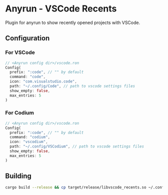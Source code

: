 # Anyrun - VSCode Recents
Plugin for anyrun to show recently opened projects with VSCode.

## Configuration
### For VSCode
```rust
// <Anyrun config dir>/vscode.ron
Config(
  prefix: ":code", // "" by default
  command: "code",
  icon: "com.visualstudio.code",
  path: "~/.config/Code", // path to vscode settings files
  show_empty: false,
  max_entries: 5
)
```
### For Codium
```rust
// <Anyrun config dir>/vscode.ron
Config(
  prefix: ":code", // "" by default
  command: "codium",
  icon: "vscodium",
  path: "~/.config/VSCodium", // path to vscode settings files
  show_empty: false,
  max_entries: 5
)
```

## Building
```bash
cargo build --release && cp target/release/libvscode_recents.so ~/.config/anyrun/plugins/
```
